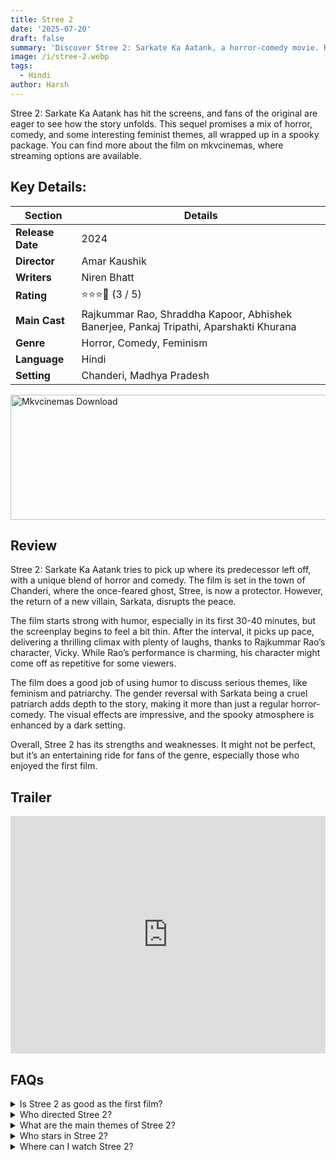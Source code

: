 ```yaml
---
title: Stree 2
date: '2025-07-20'
draft: false
summary: 'Discover Stree 2: Sarkate Ka Aatank, a horror-comedy movie. Read the review and find where to stream it on mkvcinemas.'
image: /i/stree-2.webp
tags:
  - Hindi
author: Harsh
---
```


Stree 2: Sarkate Ka Aatank has hit the screens, and fans of the original are eager to see how the story unfolds. This sequel promises a mix of horror, comedy, and some interesting feminist themes, all wrapped up in a spooky package. You can find more about the film on mkvcinemas, where streaming options are available.

## Key Details:

| Section          | Details                                                                                |
| ---------------- | -------------------------------------------------------------------------------------- |
| **Release Date** | 2024                                                                                   |
| **Director**     | Amar Kaushik                                                                           |
| **Writers**      | Niren Bhatt                                                                            |
| **Rating**       | ⭐️⭐️⭐️💫 (3 / 5)                                                                    |
| **Main Cast**    | Rajkummar Rao, Shraddha Kapoor, Abhishek Banerjee, Pankaj Tripathi, Aparshakti Khurana |
| **Genre**        | Horror, Comedy, Feminism                                                               |
| **Language**     | Hindi                                                                                  |
| **Setting**      | Chanderi, Madhya Pradesh                                                               |

<a href="https://mkvcinemas.buzz/bookmarks-list">
  <img src="/mkvcinemas-btn.webp" alt="Mkvcinemas Download" width="600" height="200" loading="lazy">
</a>

## Review

Stree 2: Sarkate Ka Aatank tries to pick up where its predecessor left off, with a unique blend of horror and comedy. The film is set in the town of Chanderi, where the once-feared ghost, Stree, is now a protector. However, the return of a new villain, Sarkata, disrupts the peace.

The film starts strong with humor, especially in its first 30-40 minutes, but the screenplay begins to feel a bit thin. After the interval, it picks up pace, delivering a thrilling climax with plenty of laughs, thanks to Rajkummar Rao’s character, Vicky. While Rao’s performance is charming, his character might come off as repetitive for some viewers.

The film does a good job of using humor to discuss serious themes, like feminism and patriarchy. The gender reversal with Sarkata being a cruel patriarch adds depth to the story, making it more than just a regular horror-comedy. The visual effects are impressive, and the spooky atmosphere is enhanced by a dark setting.

Overall, Stree 2 has its strengths and weaknesses. It might not be perfect, but it’s an entertaining ride for fans of the genre, especially those who enjoyed the first film.

## Trailer

<iframe width="100%" height="380" src="https://www.youtube.com/embed/KVnheXywIbY?si=VH47X4Tm1jTQ9Mbt" title={title} frameborder="0" allow="accelerometer; autoplay; clipboard-write; encrypted-media; gyroscope; picture-in-picture; web-share" referrerpolicy="strict-origin-when-cross-origin" allowfullscreen loading="lazy"></iframe>

## FAQs

<details>
  <summary>Is Stree 2 as good as the first film?</summary>
  <p>It has its moments but may not capture the same magic as the original.</p>
</details>

<details>
  <summary>Who directed Stree 2?</summary>
  <p>The film is directed by Amar Kaushik.</p>
</details>

<details>
  <summary>What are the main themes of Stree 2?</summary>
  <p>It explores horror, comedy, feminism, and the battle against patriarchy.</p>
</details>

<details>
  <summary>Who stars in Stree 2?</summary>
  <p>The main cast includes Rajkummar Rao, Shraddha Kapoor, and Abhishek Banerjee.</p>
</details>

<details>
  <summary>Where can I watch Stree 2?</summary>
  <p>You can stream it on mkvcinemas and other platforms.</p>
</details>
